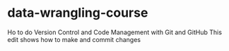 # data-wrangling-course
Ho to do Version Control and Code Management with Git and GitHub
This edit shows how to make and commit changes
